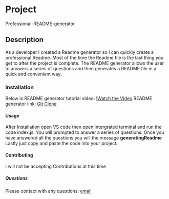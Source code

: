 # Project 
Professional-README-generator 
## Description
As a developer I created a Readme generator so I can quickly create a professional Readme. Most of the time the Readme file is the last thing you get to after the project is complete. The README generator allows the user to answers a series of questions and then generates a README file in a quick and convenient way. 
### Installation 
Below is README generator tutorial video: 
[!Watch the Video](https://youtu.be/KHyesLJnPHQ)
README generator link: [Git Clone](https://github.com/rbenne30/Team-Profile-Generator-.git)
#### Usage
After Installation open VS code then open intergrated terminal and run the code index.js. You will prompted to answer a series of questions. Once you have answered all the questions you will the message **generatingReadme** Lastly just copy and paste the code into your project. 
#### Contributing 
I will not be accepting Contributions at this time 
##### Questions 
Please contact with any questions: 
[email](ryannebennett1@outlook.com)



